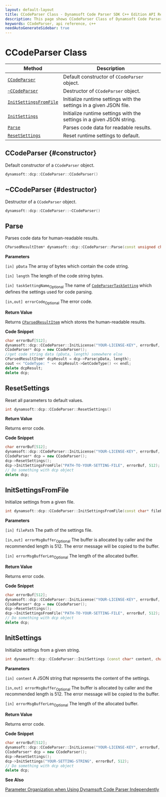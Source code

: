 ```yaml
---
layout: default-layout
title: CCodeParser Class - Dynamsoft Code Parser SDK C++ Edition API Reference
description: This page shows CCodeParser Class of Dynamsoft Code Parser SDK C++ Edition.
keywords: CCodeParser, api reference, c++
needAutoGenerateSidebar: true
---
```


# CCodeParser Class

  | Method               | Description |
  |----------------------|-------------|
  | [`CCodeParser`](#constructor) | Default constructor of `CCodeParser` object.|
  | [`~CCodeParser`](#destructor) | Destructor of `CCodeParser` object.|
  | [`InitSettingsFromFile`](#initsettingsfromfile)  | Initialize runtime settings with the settings in a given JSON file. |
  | [`InitSettings`](#initsettings) | Initialize runtime settings with the settings in a given JSON string. |
  | [`Parse`](#parse) | Parses code data for readable results. |
  | [`ResetSettings`](#resetsettings) | Reset runtime settings to default. |

## CCodeParser {#constructor}

Default constructor of a `CCodeParser` object.

```cpp
dynamsoft::dcp::CCodeParser::CCodeParser()
```

## ~CCodeParser {#destructor}

Destructor of a `CCodeParser` object.

```cpp
dynamsoft::dcp::CCodeParser::~CCodeParser()
```

## Parse

Parses code data for human-readable results.

```cpp
CParsedResultItem* dynamsoft::dcp::CCodeParser::Parse(const unsigned char* pData, int length, const char* taskSettingName="", int* errorCode = NULL)
```

**Parameters**

`[in] pData` The array of bytes which contain the code string.

`[in] length` The length of the code string bytes.

`[in] taskSettingName`<sub>Optional</sub> The name of [`CodeParserTaskSetting`]({{site.dcv_parameters}}file/task-settings/code-parser-task-settings.html) which defines the settings used for code parsing.

`[in,out] errorCode`<sub>Optional</sub> The error code.

**Return Value**

Returns [`CParsedResultItem`](parsed-result-item.md) which stores the human-readable results.

**Code Snippet**


```cpp
char errorBuf[512];
dynamsoft::dcp::CCodeParser::InitLicense("YOUR-LICENSE-KEY", errorBuf, 512);
CCodeParser* dcp = new CCodeParser();
//get code string data (pData, length) somewhere else
CParsedResultItem* dcpResult = dcp->Parse(pData, length);
cout << "CodeType: " << dcpResult->GetCodeType() << endl;
delete dcpResult;
delete dcp;
```

## ResetSettings

Reset all parameters to default values.

```cpp
int dynamsoft::dcp::CCodeParser::ResetSettings()
```

**Return Value**

Returns error code.  

**Code Snippet**


```cpp
char errorBuf[512];
dynamsoft::dcp::CCodeParser::InitLicense("YOUR-LICENSE-KEY", errorBuf, 512);
CCodeParser* dcp = new CCodeParser();
dcp->ResetSettings();
dcp->InitSettingsFromFile("PATH-TO-YOUR-SETTING-FILE", errorBuf, 512);
// Do something with dcp object
delete dcp;
```

## InitSettingsFromFile

Initialize settings from a given file.

```cpp
int dynamsoft::dcp::CCodeParser::InitSettingsFromFile(const char* filePath, char errorMsgBuffer[] = NULL, int errorMsgBufferLen = 0)
```

**Parameters**

`[in] filePath` The path of the settings file.

`[in,out] errorMsgBuffer`<sub>Optional</sub> The buffer is allocated by caller and the recommended length is 512. The error message will be copied to the buffer.

`[in] errorMsgBufferLen`<sub>Optional</sub> The length of the allocated buffer.

**Return Value**

Returns error code.

**Code Snippet**

```cpp
char errorBuf[512];
dynamsoft::dcp::CCodeParser::InitLicense("YOUR-LICENSE-KEY", errorBuf, 512);
CCodeParser* dcp = new CCodeParser();
dcp->ResetSettings();
dcp->InitSettingsFromFile("PATH-TO-YOUR-SETTING-FILE", errorBuf, 512);
// Do something with dcp object
delete dcp;
```

## InitSettings

Initialize settings from a given string.

```cpp
int dynamsoft::dcp::CCodeParser::InitSettings (const char* content, char errorMsgBuffer[] = NULL, int errorMsgBufferLen = 0)
```

**Parameters**

`[in] content` A JSON string that represents the content of the settings.

`[in,out] errorMsgBuffer`<sub>Optional</sub> The buffer is allocated by caller and the recommended length is 512. The error message will be copied to the buffer.

`[in] errorMsgBufferLen`<sub>Optional</sub> The length of the allocated buffer.

**Return Value**

Returns error code.

**Code Snippet**


```cpp
char errorBuf[512];
dynamsoft::dcp::CCodeParser::InitLicense("YOUR-LICENSE-KEY", errorBuf, 512);
CCodeParser* dcp = new CCodeParser();
dcp->ResetSettings();
dcp->InitSettings("YOUR-SETTING-STRING", errorBuf, 512);
// Do something with dcp object
delete dcp;
```

**See Also**

[Parameter Organization when Using Dynamsoft Code Parser Independently]({{site.dcp_parameters}}parameter-organization-structure.html#parameter-organization-when-using-dynamsoft-code-parser-independently)